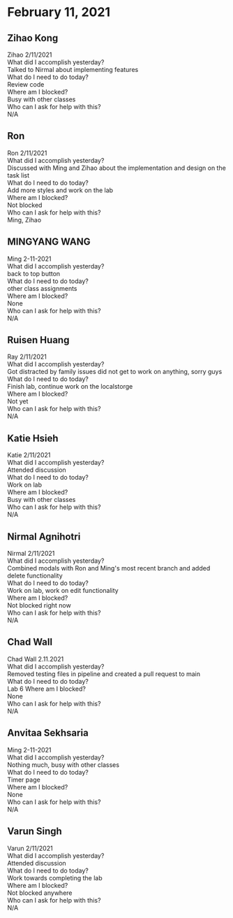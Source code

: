# February 11, 2021

## Zihao Kong
Zihao 2/11/2021\
What did I accomplish yesterday?\
Talked to Nirmal about implementing features\
What do I need to do today?\
Review code\
Where am I blocked?\
Busy with other classes\
Who can I ask for help with this?\
N/A

## Ron
Ron 2/11/2021\
  What did I accomplish yesterday?\
Discussed with Ming and Zihao about the implementation and design on the task list\
  What do I need to do today?\
Add more styles and work on the lab\
  Where am I blocked?\
Not blocked\
  Who can I ask for help with this?\
Ming, Zihao
## MINGYANG WANG
Ming 2-11-2021\
 What did I accomplish yesterday?\
back to top button\
 What do I need to do today?\
other class assignments\
 Where am I blocked?\
None\
 Who can I ask for help with this?\
N/A
## Ruisen Huang
Ray 2/11/2021\
 What did I accomplish yesterday?\
Got distracted by family issues did not get to work on anything, sorry guys\
 What do I need to do today?\
Finish lab, continue work on the localstorge\
 Where am I blocked?\
Not yet\
 Who can I ask for help with this?\
N/A

## Katie Hsieh
Katie 2/11/2021\
What did I accomplish yesterday?\
Attended discussion\
What do I need to do today?\
Work on lab\
Where am I blocked?\
Busy with other classes\
Who can I ask for help with this?\
N/A

## Nirmal Agnihotri
Nirmal 2/11/2021\
 What did I accomplish yesterday?\
Combined modals with Ron and Ming's most recent branch and added delete functionality\
 What do I need to do today?\
Work on lab, work on edit functionality\
 Where am I blocked?\
Not blocked right now\
 Who can I ask for help with this?\
N/A

## Chad Wall
Chad Wall 2.11.2021\
What did I accomplish yesterday?\
Removed testing files in pipeline and created a pull request to main\
What do I need to do today?\
Lab 6 Where am I blocked?\
None\
Who can I ask for help with this?\
N/A
## Anvitaa Sekhsaria
Ming 2-11-2021\
 What did I accomplish yesterday?\
Nothing much, busy with other classes\
 What do I need to do today?\
Timer page\
 Where am I blocked?\
None\
 Who can I ask for help with this?\
N/A
## Varun Singh
Varun 2/11/2021\
What did I accomplish yesterday?\
Attended discussion\
What do I need to do today?\
Work towards completing the lab\
Where am I blocked?\
Not blocked anywhere\
Who can I ask for help with this?\
N/A